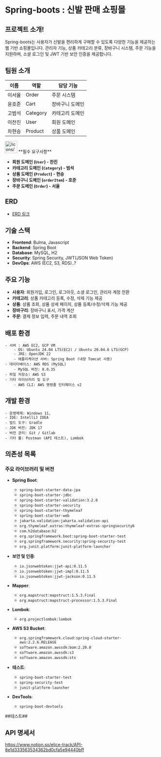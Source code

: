 # Spring-boots : 신발 판매 쇼핑몰

## 프로젝트 소개!
Spring-boots는 사용자가 신발을 편리하게 구매할 수 있도록 다양한 기능을 제공하는 웹 기반 쇼핑몰입니다. 관리자 기능, 상품 카테고리 분류, 장바구니 시스템, 주문 기능을 지원하며, 소셜 로그인 및 JWT 기반 보안 인증을 제공합니다.

## 팀원 소개
| 이름   | 역할     | 담당 기능                        |
|--------|---------|----------------------------------|
| 이서율 | Order    | 주문 시스템 |
| 윤호준 | Cart     | 장바구니 도메인 |
| 고범석 | Category | 카테고리 도메인   |
| 이찬진 | User     | 회원 도메인   |
| 차현승 | Product  | 상품 도메인   |

<aside>
<img src="/icons/code_green.svg" alt="/icons/code_green.svg" width="40px" /> **필수 요구사항**

- **회원 도메인 (`User`) - 찬진**
- **카테고리 도메인 (`Category`) - 범석**
- **상품 도메인 (`Product`) - 현승**
- **장바구니 도메인 (`orderItem`) - 호준**
- **주문 도메인 (`Order`) - 서율**
</aside>

## ERD
- [ERD 링크](https://www.erdcloud.com/d/7RXXuJrNBwNyYMd7s)

## 기술 스택
- **Frontend**: Bulma, Javascript
- **Backend**: Spring Boot
- **Database**: MySQL, H2
- **Security**: Spring Security, JWT(JSON Web Token)
- **DevOps**: AWS (EC2, S3, RDS)..?

## 주요 기능
- **사용자**: 회원가입, 로그인, 로그아웃, 소셜 로그인, 관리자 계정 전환
- **카테고리**: 상품 카테고리 등록, 수정, 삭제 기능 제공
- **상품**: 상품 조회, 상품 상세 페이지, 상품 등록/수정/삭제 기능 제공
- **장바구리**: 장바구니 표시, 가격 계산
- **주문**: 결제 정보 입력, 주문 내역 조회

## 배포 환경
```
- 서버 : AWS EC2, GCP VM
    - OS: Ubuntu 24.04 LTS(EC2) / Ubuntu 20.04.6 LTS(GCP)
    - JRE: OpenJDK 22
    - 애플리케이션 서버: Spring Boot (내장 Tomcat 사용)
- 데이터베이스: AWS RDS (MySQL)
    - MySQL 버전: 8.0.35
- 파일 저장소: AWS S3
- 기타 라이브러리 및 도구
    - AWS CLI: AWS 명령줄 인터페이스 v2
```

## 개발 환경
```
- 운영체제: Windows 11, 
- IDE: IntelliJ IDEA
- 빌드 도구: Gradle
- JDK 버전: JDK 17
- 버전 관리: Git / Gitlab
- 기타 툴: Postman (API 테스트), Lombok
```

## 의존성 목록
### 주요 라이브러리 및 버전
- **Spring Boot**:
    - `spring-boot-starter-data-jpa`
    - `spring-boot-starter-jdbc`
    - `spring-boot-starter-validation:3.2.0`
    - `spring-boot-starter-security`
    - `spring-boot-starter-thymeleaf`
    - `spring-boot-starter-web`
    - `jakarta.validation:jakarta.validation-api`
    -  `org.thymeleaf.extras:thymeleaf-extras-springsecurity6`
    -  `com.h2database:h2`
    -  `org.springframework.boot:spring-boot-starter-test`
    -   `org.springframework.security:spring-security-test`
    -   `org.junit.platform:junit-platform-launcher`

- **보안 및 인증**:
    - `io.jsonwebtoken:jjwt-api:0.11.5`
    - `io.jsonwebtoken:jjwt-impl:0.11.5`
    - `io.jsonwebtoken:jjwt-jackson:0.11.5`
- **Mapper**:
    - `org.mapstruct:mapstruct:1.5.3.Final`
    - `org.mapstruct:mapstruct-processor:1.5.3.Final`
- **Lombok**:
    - `org.projectlombok:lombok`
- **AWS S3 Bucket**:
    -  `org.springframework.cloud:spring-cloud-starter-aws:2.2.6.RELEASE`
    -  `software.amazon.awssdk:bom:2.20.0`
    -  `software.amazon.awssdk:s3`
    -  `software.amazon.awssdk:sts`
- **테스트**:
    - `spring-boot-starter-test`
    - `spring-security-test`
    - `junit-platform-launcher`
- **DevTools**:
    - `spring-boot-devtools`


##테스트##

## API 명세서
https://www.notion.so/elice-track/API-8e1d333563534362bd0cfa5e94440bff
